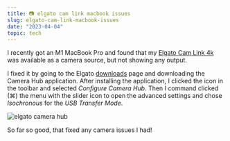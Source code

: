 ```yaml
---
title: 📷 elgato cam link macbook issues
slug: elgato-cam-link-macbook-issues
date: "2023-04-04"
topic: tech
---
```


I recently got an M1 MacBook Pro and found that my [Elgato Cam Link 4k][camlink] was available as a camera source, but not showing any output.

I fixed it by going to the Elgato [downloads][downloads] page and downloading the Camera Hub application. After installing the application, I clicked the icon in the toolbar and selected _Configure Camera Hub_. Then I command clicked (⌘) the menu with the slider icon to open the advanced settings and chose _Isochronous_ for the _USB Transfer Mode_.

![elgato camera hub][elgato-camera-hub]

So far so good, that fixed any camera issues I had!

[forum]: https://talk.macpowerusers.com/t/elgato-cam-link-freezing-m1-mac/28132/2
[elgato-camera-hub]: https://res.cloudinary.com/bradgarropy/image/upload/f_auto,q_auto/bradgarropy.com/posts/elgato-camera-hub.jpg
[camlink]: https://www.amazon.com/Elgato-Cam-Link-Broadcast-Camcorder/dp/B07K3FN5MR/ref=sr_1_2?tag=bradgarropy00-20
[downloads]: https://www.elgato.com/en/downloads
